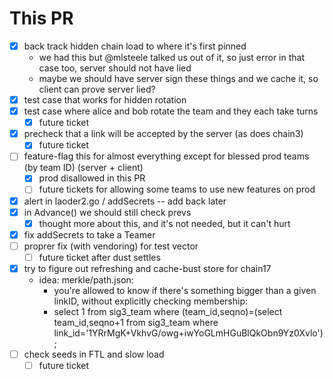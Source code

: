 # This PR
- [x] back track hidden chain load to where it's first pinned
  - we had this but @mlsteele talked us out of it, so just error in that case too, server should not have lied
  - maybe we should have server sign these things and we cache it, so client can prove server lied?
- [x] test case that works for hidden rotation
- [x] test case where alice and bob rotate the team and they each take turns
  - [x] future ticket
- [x] precheck that a link will be accepted by the server (as does chain3)
  - [x] future ticket
- [ ] feature-flag this for almost everything except for blessed prod teams (by team ID) (server + client)
  - [x] prod disallowed in this PR
  - [ ] future tickets for allowing some teams to use new features on prod
- [x] alert in laoder2.go / addSecrets -- add back later
- [x] in Advance() we should still check prevs
  - [x] thought more about this, and it's not needed, but it can't hurt
- [x] fix addSecrets to take a Teamer
- [ ] proprer fix (with vendoring) for test vector
  - [ ] future ticket after dust settles
- [x] try to figure out refreshing and cache-bust store for chain17
  - idea: merkle/path.json:
    - you're allowed to know if there's something bigger than a given linkID, without explicitly checking membership:
    - select 1 from sig3_team where (team_id,seqno)=(select team_id,seqno+1 from sig3_team where link_id='1YRrMgK+VkhvG/owg+iwYoGLmHGuBlQkObn9Yz0Xvlo');
- [ ] check seeds in FTL and slow load
  - [ ] future ticket